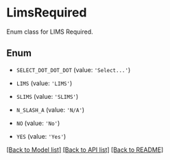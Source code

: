 # LimsRequired

Enum class for LIMS Required.

## Enum

* `SELECT_DOT_DOT_DOT` (value: `'Select...'`)

* `LIMS` (value: `'LIMS'`)

* `SLIMS` (value: `'SLIMS'`)

* `N_SLASH_A` (value: `'N/A'`)

* `NO` (value: `'No'`)

* `YES` (value: `'Yes'`)

[[Back to Model list]](../README.md#documentation-for-models) [[Back to API list]](../README.md#documentation-for-api-endpoints) [[Back to README]](../README.md)


